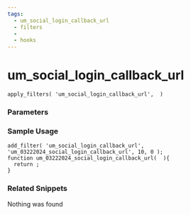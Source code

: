 ```yaml
---
tags: 
  - um_social_login_callback_url
  - filters
  - 
  - hooks
---
```

# um\_social\_login\_callback\_url

``` php:no-line-numbers
apply_filters( 'um_social_login_callback_url',  )
```
<div class='hook-sep'></div>

### Parameters

<div class='hook-sep'></div>



### Sample Usage

``` php:no-line-numbers
add_filter( 'um_social_login_callback_url', 'um_03222024_social_login_callback_url', 10, 0 );
function um_03222024_social_login_callback_url(  ){
  return ;
}
```
<div class='hook-sep'></div>



### Related Snippets

Nothing was found


